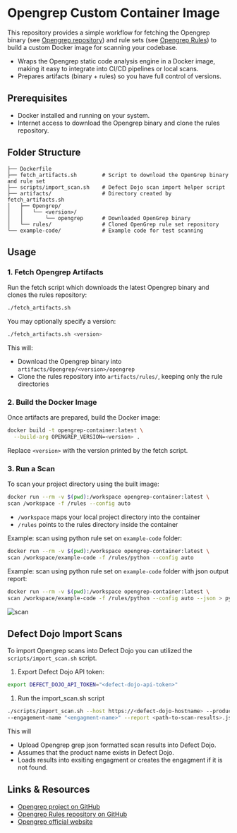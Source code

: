 # Opengrep Custom Container Image

This repository provides a simple workflow for fetching the Opengrep binary (see [Opengrep repository](https://github.com/opengrep/opengrep)) and rule sets (see [Opengrep Rules](https://github.com/opengrep/opengrep-rules)) to build a custom Docker image for scanning your codebase.

- Wraps the Opengrep static code analysis engine in a Docker image, making it easy to integrate into CI/CD pipelines or local scans.
- Prepares artifacts (binary + rules) so you have full control of versions.

## Prerequisites
- Docker installed and running on your system.
- Internet access to download the Opengrep binary and clone the rules repository.

## Folder Structure
```
├── Dockerfile                
├── fetch_artifacts.sh        # Script to download the OpenGrep binary and rule set
├── scripts/import_scan.sh    # Defect Dojo scan import helper script
├── artifacts/                # Directory created by fetch_artifacts.sh
│   ├── Opengrep/
│   │   └── <version>/        
│   │       └── opengrep      # Downloaded OpenGrep binary
│   └── rules/                # Cloned OpenGrep rule set repository
└── example-code/             # Example code for test scanning
```


## Usage
### 1. Fetch Opengrep Artifacts
Run the fetch script which downloads the latest Opengrep binary and clones the rules repository:

```bash
./fetch_artifacts.sh
```

You may optionally specify a version:

```bash
./fetch_artifacts.sh <version>
```

This will:  
- Download the Opengrep binary into `artifacts/Opengrep/<version>/opengrep`  
- Clone the rules repository into `artifacts/rules/`, keeping only the rule directories  

### 2. Build the Docker Image  
Once artifacts are prepared, build the Docker image:

```bash
docker build -t opengrep-container:latest \
  --build-arg OPENGREP_VERSION=<version> .
```

Replace `<version>` with the version printed by the fetch script.

### 3. Run a Scan  
To scan your project directory using the built image:

```bash
docker run --rm -v $(pwd):/workspace opengrep-container:latest \
scan /workspace -f /rules --config auto
```

- `/workspace` maps your local project directory into the container  
- `/rules` points to the rules directory inside the container  

Example: scan using python rule set on  `example-code` folder:

```bash
docker run --rm -v $(pwd):/workspace opengrep-container:latest \
scan /workspace/example-code -f /rules/python --config auto
```

Example: scan using python rule set on  `example-code` folder with json output report:

```bash
docker run --rm -v $(pwd):/workspace opengrep-container:latest \
scan /workspace/example-code -f /rules/python --config auto --json > python-scan-results.json
```

![scan](https://github.com/user-attachments/assets/4838f87e-88e1-45dc-b870-9b98d8320c17)

## Defect Dojo Import Scans
To import Opengrep scans into Defect Dojo you can utilized the `scripts/import_scan.sh` script. 

1. Export Defect Dojo API token:
```bash
export DEFECT_DOJO_API_TOKEN="<defect-dojo-api-token>"
```

1. Run the import_scan.sh script
```bash
./scripts/import_scan.sh --host https://<defect-dojo-hostname> --product-name "<product-name>" \
--engagement-name "<engagment-name>" --report <path-to-scan-results>.json
```
This will
- Upload Opengrep grep json formatted scan results into Defect Dojo.
- Assumes that the product name exists in Defect Dojo.
- Loads results into exsiting engagment or creates the engagment if it is not found.

## Links & Resources  
- [Opengrep project on GitHub](https://github.com/opengrep/opengrep)  
- [Opengrep Rules repository on GitHub](https://github.com/opengrep/opengrep-rules)  
- [Opengrep official website](https://opengrep.dev)  
